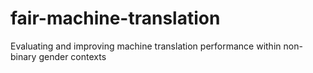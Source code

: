 # fair-machine-translation
Evaluating and improving machine translation performance within non-binary gender contexts
